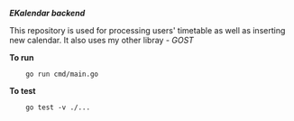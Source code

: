 ***EKalendar backend***

This repository is used for processing users' timetable as well as inserting new calendar.
It also uses my other libray - *GOST*

**To run**
```
    go run cmd/main.go
```

**To test**
```
    go test -v ./...
```
